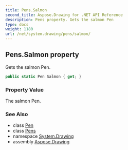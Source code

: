 ```yaml
---
title: Pens.Salmon
second_title: Aspose.Drawing for .NET API Reference
description: Pens property. Gets the salmon Pen
type: docs
weight: 1180
url: /net/system.drawing/pens/salmon/
---
```

## Pens.Salmon property

Gets the salmon Pen.

```csharp
public static Pen Salmon { get; }
```

### Property Value

The salmon Pen.

### See Also

* class [Pen](../../pen/)
* class [Pens](../)
* namespace [System.Drawing](../../pens/)
* assembly [Aspose.Drawing](../../../)


